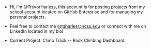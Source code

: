 - Hi, I’m @TrevorHarless, this account is for posting projects from my school account located on GitHub Enterprise and for managing my personal projects.
- Feel free to contact me @tgharles@ncsu.edu or connect with me on LinkedIn located in my bio!


- Current Project: Climb Track -- Rock Climbing Dashboard

<!---
TrevorHarless/TrevorHarless is a ✨ special ✨ repository because its `README.md` (this file) appears on your GitHub profile.
You can click the Preview link to take a look at your changes.
--->
